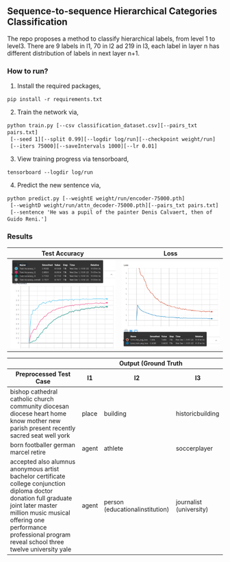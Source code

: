 ## Sequence-to-sequence Hierarchical Categories Classification
The repo proposes a method to classify hierarchical labels, from level 1 to level3. There are 9 labels in l1, 70 in l2 ad 219 in l3, each label in layer n has different distribution of labels in next layer n+1. 

### How to run?
1. Install the required packages,
```
pip install -r requirements.txt
```
2. Train the network via,
```
python train.py [--csv classification_dataset.csv][--pairs_txt pairs.txt] 
 [--seed 1][--split 0.99][--logdir log/run][--checkpoint weight/run]
 [--iters 75000][--saveIntervals 1000][--lr 0.01]
```
3. View training progress via tensorboard,
```
tensorboard --logdir log/run
```
4. Predict the new sentence via,
```
python predict.py [--weightE weight/run/encoder-75000.pth]
 [--weightD weight/run/attn_decoder-75000.pth][--pairs_txt pairs.txt]
 [--sentence 'He was a pupil of the painter Denis Calvaert, then of Guido Reni.']
```

### Results
|Test Accuracy|Loss|
|---|---|
|<img src="misc/testacc.png" width="400">|<img src="misc/loss.png" width="400">|

<table>
    <thead>
        <tr>
            <th></th>
            <th colspan=3>Output (Ground Truth</th>
        </tr>
       <tr>
            <th>Preprocessed Test Case</th>
            <th>l1</th>
            <th>l2</th>
            <th>l3</th>
        </tr>
    </thead>
        <tr>
            <td>bishop cathedral catholic church community diocesan diocese heart home know mother new parish present recently sacred seat well york</td>
            <td>place</td>
            <td>building</td>
            <td>historicbuilding</td>
        </tr>
        <tr>
            <td>born footballer german marcel retire</td>
            <td>agent</td>
            <td>athlete</td>
            <td>soccerplayer</td>
        </tr>
        <tr>
            <td>accepted also alumnus anonymous artist bachelor certificate college conjunction diploma doctor donation full graduate joint later master million music musical offering one performance professional program reveal school three twelve university yale</td>
            <td>agent</td>
            <td>person (educationalinstitution)</td>
            <td>journalist (university)</td>
        </tr>

</table>

